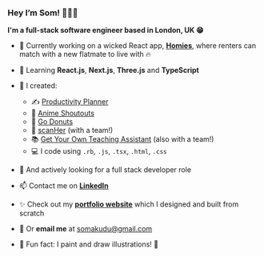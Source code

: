 ### Hey I’m Som! 👩🏾‍💻
**I'm a full-stack software engineer based in London, UK 😁**

- 🛌 Currently working on a wicked React app, [**Homies**](https://github.com/somunachima/homies), where renters can match with a new flatmate to live with 🔥
- 🌱 Learning **React.js**, **Next.js**, **Three.js** and **TypeScript**
- 🚀 I created:
    - ✍️ [Productivity Planner](https://productivity-planner-sigma.vercel.app/)
    - 🧃 [Anime Shoutouts](https://anime-shoutouts.vercel.app/)
    - 🍩 [Go Donuts](https://somunachima.github.io/threejs-donut/)
    - 🩻   [scanHer](https://www.scanher.co.uk/) (with a team!)
    - 📚 [Get Your Own Teaching Assistant](https://github.com/AranSeehra/gyota) (also with a team!)
    - 💻 I code using `.rb`, `.js`, `.tsx`, `.html`, `.css` 
    
- 👀 And actively looking for a full stack developer role
- 📫 Contact me on [**LinkedIn**](https://www.linkedin.com/in/somakudu/)
- ✨ Check out my [**portfolio website**](https://www.somunachima.com/) which I designed and built from scratch
- 📧 Or **email me** at somakudu@gmail.com
- 🤗 Fun fact: I paint and draw illustrations! 🎨 
